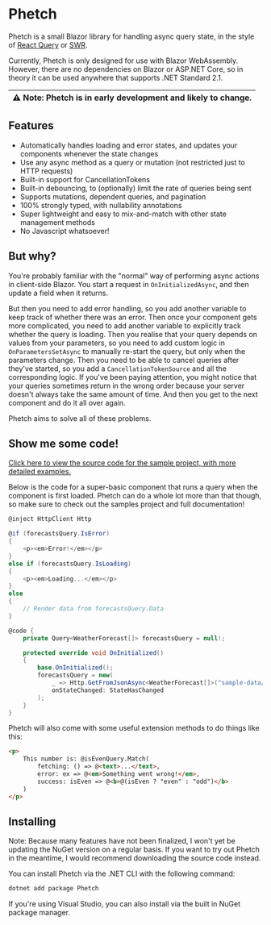 # Phetch

Phetch is a small Blazor library for handling async query state, in the style of [React Query](https://github.com/tannerlinsley/react-query) or [SWR](https://github.com/vercel/swr).

Currently, Phetch is only designed for use with Blazor WebAssembly. However, there are no dependencies on Blazor or ASP.NET Core, so in theory it can be used anywhere that supports .NET Standard 2.1.

| :warning: Note: Phetch is in early development and likely to change. |
|:----------------------------------------------------------------------|

## Features
- Automatically handles loading and error states, and updates your components whenever the state changes
- Use any async method as a query or mutation (not restricted just to HTTP requests)
- Built-in support for CancellationTokens
- Built-in debouncing, to (optionally) limit the rate of queries being sent
- Supports mutations, dependent queries, and pagination
- 100% strongly typed, with nullability annotations
- Super lightweight and easy to mix-and-match with other state management methods
- No Javascript whatsoever!

## But why?

You're probably familiar with the "normal" way of performing async actions in client-side Blazor.
You start a request in `OnInitializedAsync`, and then update a field when it returns.

But then you need to add error  handling, so you add another variable to keep track of whether there was an error.
Then once your component gets more complicated, you need to add another variable to explicitly track whether the query is loading.
Then you realise that your query depends on values from your parameters, so you need to add custom logic in `OnParametersSetAsync` to manually re-start the query, but only when the parameters change.
Then you need to be able to cancel queries after they've started, so you add a `CancellationTokenSource` and all the corresponding logic.
If you've been paying attention, you might notice that your queries sometimes return in the wrong order because your server doesn't always take the same amount of time.
And then you get to the next component and do it all over again.

Phetch aims to solve all of these problems.

## Show me some code!

[Click here to view the source code for the sample project, with more detailed examples.](https://github.com/Jcparkyn/Phetch/tree/main/samples/PhetchBlazorDemo)

Below is the code for a super-basic component that runs a query when the component is first loaded.
Phetch can do a whole lot more than that though, so make sure to check out the samples project and full documentation!

```csharp
@inject HttpClient Http

@if (forecastsQuery.IsError)
{
    <p><em>Error!</em></p>
}
else if (forecastsQuery.IsLoading)
{
    <p><em>Loading...</em></p>
}
else
{
    // Render data from forecastsQuery.Data
}

@code {
    private Query<WeatherForecast[]> forecastsQuery = null!;

    protected override void OnInitialized()
    {
        base.OnInitialized();
        forecastsQuery = new(
            _ => Http.GetFromJsonAsync<WeatherForecast[]>("sample-data/weather.json")!,
            onStateChanged: StateHasChanged
        );
    }
}

```

Phetch will also come with some useful extension methods to do things like this:

```html
<p>
    This number is: @isEvenQuery.Match(
        fetching: () => @<text>...</text>,
        error: ex => @<em>Something went wrong!</em>,
        success: isEven => @<b>@(isEven ? "even" : "odd")</b>
    )
</p>
```

## Installing

Note: Because many features have not been finalized, I won't yet be updating the NuGet version on a regular basis.
If you want to try out Phetch in the meantime, I would recommend downloading the source code instead.

You can install Phetch via the .NET CLI with the following command:

```sh
dotnet add package Phetch
```

If you're using Visual Studio, you can also install via the built in NuGet package manager.